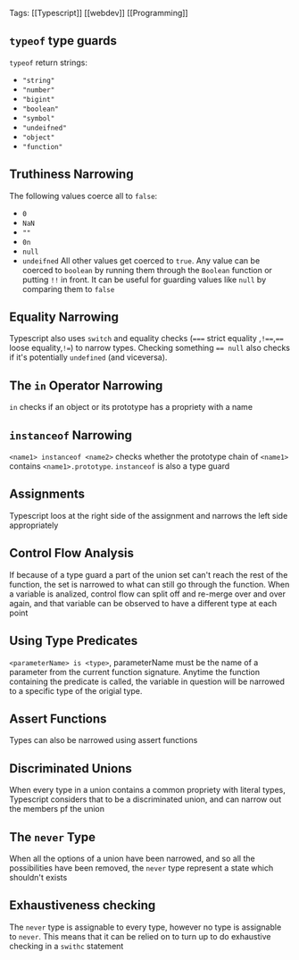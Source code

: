 Tags: [[Typescript]] [[webdev]] [[Programming]]

## `typeof` type guards
`typeof` return strings: 
- `"string"`
- `"number"`
- `"bigint"`
- `"boolean"`
- `"symbol"`
- `"undeifned"`
- `"object"`
- `"function"`
## Truthiness Narrowing 
The following values coerce all to `false`:
- `0`
- `NaN`
- `""`
- `0n`
- `null`
- `undeifned`
All other values get coerced to `true`. Any value can be coerced to `boolean` by running them through the `Boolean` function or putting `!!` in front.
It can be useful for guarding values like `null` by comparing them to `false`
## Equality Narrowing 
Typescript also uses `switch` and equality checks (`===` strict equality ,`!==`,`==` loose equality,`!=`) to narrow types. Checking something `== null` also checks if it's potentially `undefined` (and viceversa).
## The `in` Operator Narrowing
`in` checks if an object or its prototype has a propriety with a name 
## `instanceof` Narrowing 
`<name1> instanceof <name2>` checks whether the prototype chain of `<name1>` contains `<name1>.prototype`. `instanceof` is also a type guard 
## Assignments
Typescript loos at the right side of the assignment and narrows the left side appropriately
## Control Flow Analysis
If because of a type guard a part of the union set can't reach the rest of the function, the set is narrowed to what can still go through the function.
When a variable is analized, control flow can split off and re-merge over and over again, and that variable can be observed to have a different type at each point
## Using Type Predicates
`<parameterName> is <type>`, parameterName must be the name of a parameter from the current function signature. Anytime the function containing the predicate is called, the variable in question will be narrowed to a specific type of the origial type.
## Assert Functions
Types can also be narrowed using assert functions
## Discriminated Unions
When every type in a union contains a common propriety with literal types, Typescript considers that to be a discriminated union, and can narrow out the members pf the union
## The `never` Type 
When all the options of a union have been narrowed, and so all the possibilities have been removed, the `never` type represent a state which shouldn't exists
## Exhaustiveness checking
The `never` type is assignable to every type, however no type is assignable to `never`. This means that it can be relied on to turn up to do exhaustive checking in a `swithc` statement
